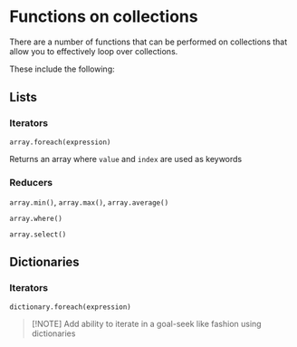 # Functions on collections

There are a number of functions that can be performed on collections that allow you to effectively loop over collections.

These include the following:

## Lists

### Iterators

`array.foreach(expression)`

Returns an array where `value` and `index` are used as keywords

### Reducers

`array.min()`, `array.max()`, `array.average()`

`array.where()`

`array.select()`

## Dictionaries

### Iterators

`dictionary.foreach(expression)`

> [!NOTE] Add ability to iterate in a goal-seek like fashion using dictionaries
